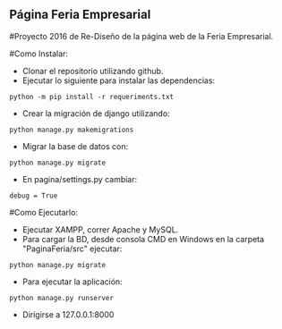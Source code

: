 ## Página Feria Empresarial
#Proyecto 2016 de Re-Diseño de la página web de la Feria Empresarial.


#Como Instalar:

* Clonar el repositorio utilizando github.
* Ejecutar lo siguiente para instalar las dependencias:
```
python -m pip install -r requeriments.txt
```
* Crear la migración de django utilizando:
```
python manage.py makemigrations
```
* Migrar la base de datos con:
```
python manage.py migrate
```
* En pagina/settings.py cambiar:
```
debug = True
```

#Como Ejecutarlo:

* Ejecutar XAMPP, correr Apache y MySQL.
* Para cargar la BD, desde consola CMD en Windows en la carpeta "PaginaFeria/src" ejecutar:
```
python manage.py migrate
``` 
* Para ejecutar la aplicación: 
``` 
python manage.py runserver 
```
* Dirigirse a 127.0.0.1:8000


